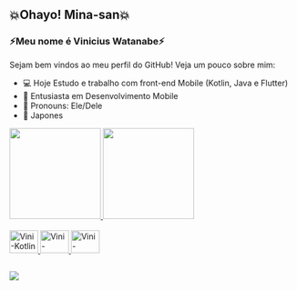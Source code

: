 ## 💥Ohayo! Mina-san💥 

### ⚡️Meu nome é Vinicius Watanabe⚡️

Sejam bem vindos ao meu perfil do GitHub! Veja um pouco sobre mim:

- 💻 Hoje Estudo e trabalho com front-end Mobile (Kotlin, Java e Flutter)
- 📖 Entusiasta em Desenvolvimento Mobile
- 🤖 Pronouns: Ele/Dele
- 🥷 Japones

<div>
    <a href="http://beacons.ia/V1n1c1us-k-s-W4t4n4b3">
    <img height="160em" src="http://github-readme-stats.vercel.app/api?username=V1n1c1us-k-s-W4t4n4b3&show_icons=true&theme=dark&include_all_commits=true&count_private=true"/>
    <img height="160em" src="http://github-readme-stats.vercel.app/api/top-langs/?username=V1n1c1us-k-s-W4t4n4b3&layout=compact&langs_count=16&theme=dark"/>
</div>
    <div style="display: inline_block"><br>
    <img aling="center" alt="Vini-Kotlin" height="40" width="50" src="https://devicon-website.vercel.app/api/kotlin/original.svg">
    <img aling="center" alt="Vini-AndroidStudio" height="40" width="50" src="https://devicon-website.vercel.app/api/androidstudio/original.svg">
    <img aling="center" alt="Vini-AndroidStudio" height="40" width="50" src="https://devicon-website.vercel.app/api/java/original.svg">
          
</div>    
          
   ## 
   
<div>
  <a href="https://www.linkedin.com/in/vinicius-watanabe/" target="_blank"><img src="https://img.shields.io/badge/LinkedIn-0077B5?style=for-the-badge&logo=linkedin&logoColor=white" target="_blank"/></a>
</div>        
